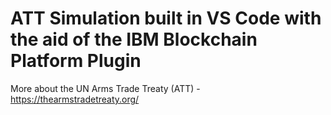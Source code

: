 # ATT Simulation built in VS Code with the aid of the IBM Blockchain Platform Plugin

More about the UN Arms Trade Treaty (ATT) - https://thearmstradetreaty.org/
